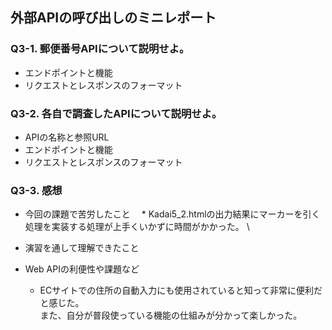 ## 外部APIの呼び出しのミニレポート
### Q3-1. 郵便番号APIについて説明せよ。
* エンドポイントと機能
* リクエストとレスポンスのフォーマット
### Q3-2. 各自で調査したAPIについて説明せよ。
* APIの名称と参照URL
* エンドポイントと機能
* リクエストとレスポンスのフォーマット
### Q3-3. 感想
* 今回の課題で苦労したこと
　* Kadai5_2.htmlの出力結果にマーカーを引く処理を実装する処理が上手くいかずに時間がかかった。 \
  
* 演習を通して理解できたこと
* Web APIの利便性や課題など
  * ECサイトでの住所の自動入力にも使用されていると知って非常に便利だと感じた。\
  また、自分が普段使っている機能の仕組みが分かって楽しかった。
